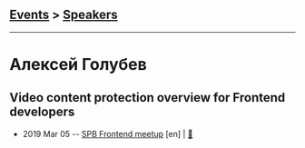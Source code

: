 ## [Events](../README.md) > [Speakers](../speakers.md)
---

# Алексей Голубев

## Video content protection overview for Frontend developers
- 2019 Mar 05 -- [SPB Frontend meetup](https://www.youtube.com/watch?v=PXC4xuM1EH8) [en] | [:notebook:](https://goalstudio.github.io/drm-frontend-developers.pdf)  
